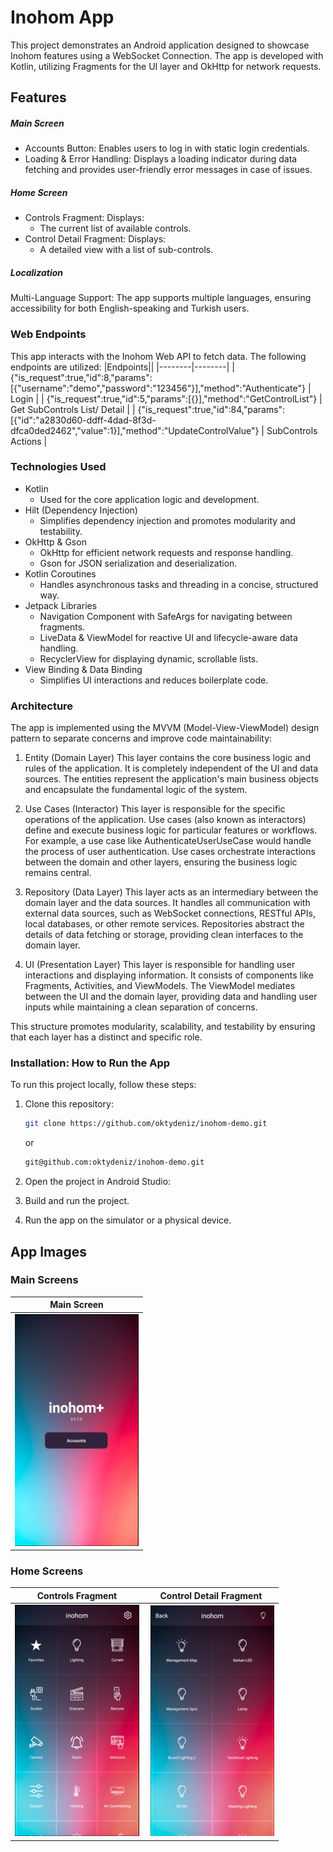 # Inohom App

This project demonstrates an Android application designed to showcase Inohom features using a WebSocket Connection. The app is developed with Kotlin, utilizing Fragments for the UI layer and OkHttp for network requests.

## Features
#####  Main Screen
- Accounts Button: Enables users to log in with static login credentials.
- Loading & Error Handling: Displays a loading indicator during data fetching and provides user-friendly error messages in case of issues.

#####  Home Screen
- Controls Fragment: Displays:
    - The current list of available controls.
- Control Detail Fragment: Displays:
    - A detailed view with a list of sub-controls.

#####  Localization
Multi-Language Support: The app supports multiple languages, ensuring accessibility for both English-speaking and Turkish users.

### Web Endpoints
This app interacts with the Inohom Web API to fetch data. The following endpoints are utilized:
|Endpoints||
|--------|--------|
| {"is_request":true,"id":8,"params":[{"username":"demo","password":"123456"}],"method":"Authenticate"} | Login |
| {"is_request":true,"id":5,"params":[{}],"method":"GetControlList"} | Get SubControls List/ Detail |
| {"is_request":true,"id":84,"params":[{"id":"a2830d60-ddff-4dad-8f3d-dfca0ded2462","value":1}],"method":"UpdateControlValue"} | SubControls Actions |

### Technologies Used
- Kotlin
    - Used for the core application logic and development.
- Hilt (Dependency Injection)
    - Simplifies dependency injection and promotes modularity and testability.
- OkHttp & Gson
    - OkHttp for efficient network requests and response handling.
    - Gson for JSON serialization and deserialization.
- Kotlin Coroutines
    - Handles asynchronous tasks and threading in a concise, structured way.
- Jetpack Libraries
    - Navigation Component with SafeArgs for navigating between fragments.
    - LiveData & ViewModel for reactive UI and lifecycle-aware data handling.
    - RecyclerView for displaying dynamic, scrollable lists.
- View Binding & Data Binding
    - Simplifies UI interactions and reduces boilerplate code.

### Architecture
The app is implemented using the MVVM (Model-View-ViewModel) design pattern to separate concerns and improve code maintainability:

1. Entity (Domain Layer)
   This layer contains the core business logic and rules of the application. It is completely independent of the UI and data sources. The entities represent the application's main business objects and encapsulate the fundamental logic of the system.

2. Use Cases (Interactor)
   This layer is responsible for the specific operations of the application. Use cases (also known as interactors) define and execute business logic for particular features or workflows. For example, a use case like AuthenticateUserUseCase would handle the process of user authentication. Use cases orchestrate interactions between the domain and other layers, ensuring the business logic remains central.

3. Repository (Data Layer)
   This layer acts as an intermediary between the domain layer and the data sources. It handles all communication with external data sources, such as WebSocket connections, RESTful APIs, local databases, or other remote services. Repositories abstract the details of data fetching or storage, providing clean interfaces to the domain layer.

4. UI (Presentation Layer)
   This layer is responsible for handling user interactions and displaying information. It consists of components like Fragments, Activities, and ViewModels. The ViewModel mediates between the UI and the domain layer, providing data and handling user inputs while maintaining a clean separation of concerns.

This structure promotes modularity, scalability, and testability by ensuring that each layer has a distinct and specific role.

### Installation: How to Run the App

To run this project locally, follow these steps:

1. Clone this repository:
    ```bash
    git clone https://github.com/oktydeniz/inohom-demo.git
    ```

   or
    ```bash
    git@github.com:oktydeniz/inohom-demo.git
    ```
2. Open the project in Android Studio:
3. Build and run the project.
4. Run the app on the simulator or a physical device.

## App Images

### Main Screens

Main Screen |
------ |
![](images/main.png) |


### Home Screens

Controls Fragment | Control Detail Fragment
------ | --------
![](images/controls.png) | ![](images/subs.png)
